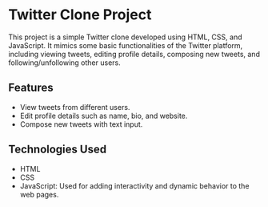 # Twitter Clone Project

This project is a simple Twitter clone developed using HTML, CSS, and JavaScript. It mimics some basic functionalities of the Twitter platform, including viewing tweets, editing profile details, composing new tweets, and following/unfollowing other users.

## Features

- View tweets from different users.
- Edit profile details such as name, bio, and website.
- Compose new tweets with text input.

## Technologies Used

- HTML
- CSS
- JavaScript: Used for adding interactivity and dynamic behavior to the web pages.


